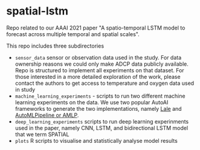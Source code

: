 # spatial-lstm
Repo related to our AAAI 2021 paper "A spatio-temporal LSTM model to forecast across multiple temporal and spatial scales".

This repo includes three subdirectories
 - `sensor_data` sensor or observation data used in the study. For data ownership reasons we could only make ADCP data publicly available. Repo is structured to implement all experiments on that dataset. For those interested in a more detailed exploration of the work, please contact the authors to get access to temperature and oxygen data used in study
 - `machine_learning_experiments` - scripts to run two different machine learning experiments on the data. We use two popular AutoAI frameworks to generate the two implementations, namely [Lale](https://github.com/iBM/lale) and [AutoMLPipeline or AMLP](https://github.com/IBM/AutoMLPipeline.jl).
 - `deep_learning_experiments` scripts to run deep learning experinments used in the paper, namely CNN, LSTM, and bidirectional LSTM model that we term SPATIAL
 - `plots` R scripts to visualise and statistically analyse model results
